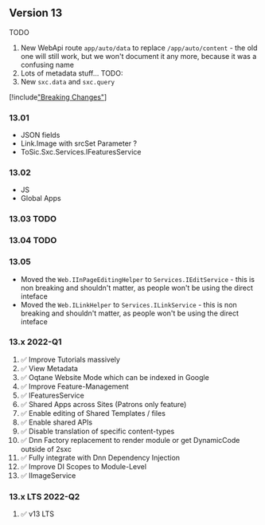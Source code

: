 
## Version 13

TODO

1. New WebApi route `app/auto/data` to replace `/app/auto/content` - the old one will still work, but we won't document it any more, because it was a confusing name
1. Lots of metadata stuff... TODO:
1. New `sxc.data` and `sxc.query`


[!include["Breaking Changes"](./_brc13.00.md)]


### 13.01

* JSON fields
* Link.Image with srcSet Parameter ?
* ToSic.Sxc.Services.IFeaturesService

### 13.02

* JS
* Global Apps


### 13.03 TODO

### 13.04 TODO


### 13.05

* Moved the `Web.IInPageEditingHelper` to `Services.IEditService` - this is non breaking and shouldn't matter, as people won't be using the direct inteface
* Moved the `Web.ILinkHelper` to `Services.ILinkService` - this is non breaking and shouldn't matter, as people won't be using the direct inteface

### 13.x 2022-Q1

1. ✅ Improve Tutorials massively
1. ✅ View Metadata
1. ✅ Oqtane Website Mode which can be indexed in Google
1. ✅ Improve Feature-Management
1. ✅ IFeaturesService
1. ✅ Shared Apps across Sites (Patrons only feature)
1. ✅ Enable editing of Shared Templates / files
1. ✅ Enable shared APIs
1. ✅ Disable translation of specific content-types
1. ✅ Dnn Factory replacement to render module or get DynamicCode outside of 2sxc
1. ✅ Fully integrate with Dnn Dependency Injection
1. ✅ Improve DI Scopes to Module-Level
1. ✅ IImageService

### 13.x LTS 2022-Q2

1. ✅ v13 LTS
